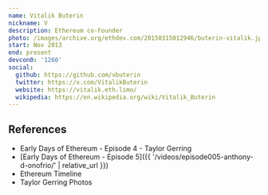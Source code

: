 ```yaml
---
name: Vitalik Buterin
nickname: V
description: Ethereum co-Founder
photo: /images/archive.org/ethdev.com/20150315012946/buterin-vitalik.jpg
start: Nov 2013
end: present
devcon0: '1260'
social:
  github: https://github.com/vbuterin
  twitter: https://x.com/VitalikButerin
  website: https://vitalik.eth.limo/
  wikipedia: https://en.wikipedia.org/wiki/Vitalik_Buterin
---
```


## References

- Early Days of Ethereum - Episode 4 - Taylor Gerring
- [Early Days of Ethereum - Episode 5]({{ '/videos/episode005-anthony-d-onofrio/' | relative_url }})
- Ethereum Timeline
- Taylor Gerring Photos
